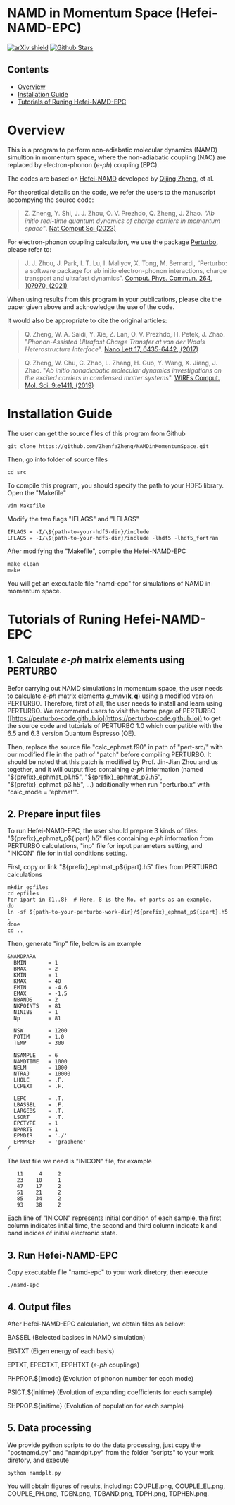 
# NAMD in Momentum Space (Hefei-NAMD-EPC)

[![arXiv shield](https://img.shields.io/badge/arXiv-2210.00529-red.svg?style=flat)](https://doi.org/10.48550/arXiv.2210.00529)
[![Github Stars](https://img.shields.io/github/stars/ZhenfaZheng/NAMDinMomentumSpace.svg?style=social&label=Star&maxAge=60)](https://github.com/ZhenfaZheng/NAMDinMomentumSpace)

## Contents
- [Overview](#overview)
- [Installation Guide](#installation-guide)
- [Tutorials of Runing Hefei-NAMD-EPC](#tutorials-of-runing-hefei-namd-epc)


# Overview

This is a program to perform non-adiabatic molecular dynamics (NAMD) simultion
in momentum space, where the non-adiabatic coupling (NAC) are replaced by
electron-phonon (*e-ph*) coupling (EPC).

The codes are based on [Hefei-NAMD](https://github.com/QijingZheng/Hefei-NAMD)
developed by [Qijing Zheng](http://staff.ustc.edu.cn/~zqj), et al.


For theoretical details on the code, we refer the users to the manuscript
accompying the source code:

> Z. Zheng, Y. Shi, J. J. Zhou, O. V. Prezhdo, Q. Zheng, J. Zhao. *"Ab initio
real-time quantum dynamics of charge carriers in momentum space"*.
[Nat Comput Sci (2023)](https://doi.org/10.48550/arXiv.2210.0052://doi.org/10.1038/s43588-023-00456-9)

For electron-phonon coupling calculation, we use the package [Perturbo](https://perturbo-code.github.io), please refer to:

> J. J. Zhou, J. Park, I. T. Lu, I. Maliyov, X. Tong, M. Bernardi,
“Perturbo: a software package for ab initio electron-phonon interactions,
charge transport and ultrafast dynamics”.
[Comput. Phys. Commun. 264, 107970, (2021)](https://doi.org/10.1016/j.cpc.2021.107970)

When using results from this program in your publications, please cite the
paper given above and acknowledge the use of the code.

It would also be appropriate to cite the original articles:

> Q. Zheng, W. A. Saidi, Y. Xie, Z. Lan, O. V. Prezhdo, H. Petek, J. Zhao.
"*Phonon-Assisted Ultrafast Charge Transfer at van der Waals Heterostructure
Interface*".
[Nano Lett 17, 6435-6442, (2017)](https://doi.org/10.1021/acs.nanolett.7b03429)

> Q. Zheng, W. Chu, C. Zhao, L. Zhang, H. Guo, Y. Wang, X. Jiang, J. Zhao.
"*Ab initio nonadiabatic molecular dynamics investigations on the excited
carriers in condensed matter systems*". 
[WIREs Comput. Mol. Sci. 9:e1411, (2019)](https://doi.org/10.1002/wcms.1411)


# Installation Guide

The user can get the source files of this program from Github
```
git clone https://github.com/ZhenfaZheng/NAMDinMomentumSpace.git
```
Then, go into folder of source files
```
cd src
```
To compile this program, you should specify the path to your HDF5 library.
Open the "Makefile"
```
vim Makefile
```
Modify the two flags "IFLAGS" and "LFLAGS"
```
IFLAGS = -I/\${path-to-your-hdf5-dir}/include
LFLAGS = -I/\${path-to-your-hdf5-dir}/include -lhdf5 -lhdf5_fortran
```
After modifying the "Makefile", compile the Hefei-NAMD-EPC
```
make clean
make
```
You will get an executable file "namd-epc" for simulations of NAMD in momentum
space.


# Tutorials of Runing Hefei-NAMD-EPC

## 1. Calculate *e-ph* matrix elements using PERTURBO

Befor carrying out NAMD simulations in momentum space, the user needs to
calculate *e-ph* matrix elements $g\_{mn\nu}(\mathbf{k}, \mathbf{q})$ using a
modified version PERTURBO. Therefore, first of all, the user needs to install
and learn using PERTURBO. We recommend users to visit the home page of PERTURBO
([https://perturbo-code.github.io](https://perturbo-code.github.io)) to get the
source code and tutorials of PERTURBO 1.0 which compatible with the 6.5 and 6.3
version Quantum Espresso (QE).

Then, replace the source file "calc\_ephmat.f90" in path of "pert-src/" with
our modified file in the path of "patch" before compiling PERTURBO. It should
be noted that this patch is modified by Prof. Jin-Jian Zhou and us together,
and it will output files containing *e-ph* information (named
"\${prefix}\_ephmat\_p1.h5", "\${prefix}\_ephmat\_p2.h5",
"\${prefix}\_ephmat\_p3.h5", ...) additionally when run "perturbo.x" with
"calc\_mode = 'ephmat'".

## 2. Prepare input files

To run Hefei-NAMD-EPC, the user should prepare 3 kinds of files:
"\${prefix}\_ephmat\_p\${ipart}.h5" files containing *e-ph* information from
PERTURBO calculations, "inp" file for input parameters setting, and "INICON"
file for initial conditions setting.

First, copy or link "\${prefix}\_ephmat\_p\${ipart}.h5" files from PERTURBO
calculations
```
mkdir epfiles
cd epfiles
for ipart in {1..8}  # Here, 8 is the No. of parts as an example.
do
ln -sf ${path-to-your-perturbo-work-dir}/${prefix}_ephmat_p${ipart}.h5 .
done
cd ..
```

Then, generate "inp" file, below is an example
```
&NAMDPARA
  BMIN       = 1
  BMAX       = 2
  KMIN       = 1
  KMAX       = 40
  EMIN       = -4.6
  EMAX       = -1.5
  NBANDS     = 2
  NKPOINTS   = 81
  NINIBS     = 1
  Np         = 81

  NSW        = 1200
  POTIM      = 1.0
  TEMP       = 300

  NSAMPLE    = 6
  NAMDTIME   = 1000
  NELM       = 1000
  NTRAJ      = 10000
  LHOLE      = .F.
  LCPEXT     = .F.

  LEPC       = .T.
  LBASSEL    = .F.
  LARGEBS    = .T.
  LSORT      = .T.
  EPCTYPE    = 1
  NPARTS     = 1
  EPMDIR     = './'
  EPMPREF    = 'graphene'
/
```

The last file we need is "INICON" file, for example
```
   11     4     2
   23    10     1
   47    17     2
   51    21     2
   85    34     2
   93    38     2
```
Each line of "INICON" represents initial condition of each sample, the first
column indicates initial time, the second and third column indicate
$\mathbf{k}$ and band indices of initial electronic state.


## 3. Run Hefei-NAMD-EPC

Copy executable file "namd-epc" to your work diretory, then execute
```
./namd-epc
```

## 4. Output files

After Hefei-NAMD-EPC calculation, we obtain files as bellow:

BASSEL (Belected basises in NAMD simulation)

EIGTXT (Eigen energy of each basis)

EPTXT, EPECTXT, EPPHTXT (*e-ph* couplings)

PHPROP.\${imode} (Evolution of phonon number for each mode)

PSICT.\${initime} (Evolution of expanding coefficients for each sample)

SHPROP.\${initime} (Evolution of population for each sample)

## 5. Data processing

We provide python scripts to do the data processing, just copy the
"postnamd.py" and "namdplt.py" from the folder "scripts" to your work diretory,
and execute
```
python namdplt.py
```
You will obtain figures of results, including: COUPLE.png, COUPLE\_EL.png,
COUPLE\_PH.png, TDEN.png, TDBAND.png, TDPH.png, TDPHEN.png.


